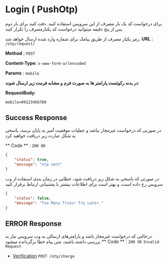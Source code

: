 # Login ( PushOtp)

برای درخواست کد یک بار مصرف از این سرویس استفاده کنید. دقت کنید برای بار دوم پس از  پنج دقیقه  میتوانید درخواست کد یکبارمصرف را  تکرار کنید

رمز یکبار مصرف از طریق پیامک برای شماره وارد شده ارسال خواهد شد.
**URL** : `/otp/request/`

**Method** : `POST`

**Content-Type**: `x-www-form-urlencoded`

**Params** : `mobile`

**در بدنه رکوئست پارامتر ها به صورت فرم و مشابه فرمت زیر ارسال شوند**:

**RequestBody**: 

```
mobile=09123456789
```


## Success Response

در صورتی که درخواست غیرمجاز نباشد و عملیات موفقیت آمیز به پایان برسد، پاسخی به شکل عبارت زیر دریافت خواهید کرد

** Code ** : `200 OK`

```json
{
    "status": true,
    "message": "otp sent"
}
```

در صورتی که پاسخی به شکل زیر دریافت شود، خطایی در زمان بندی استفاده از وب سرویس رخ داده است، و بهتر است برای اطلاعات بیشتر با پشتیبانی ارتباط برقرار کنید

```json
{
    "status": false,
    "message": "Too Many Tries! Try Later."
}
```

## ERROR Response

درحالتی که درخواست غیرمجاز باشد و پارامترهای ارسالی به وب سرویس نیاز به بررسی داشته باشند، متن پیام خطا برگردانده میشود
** Code ** : `200 OK`
`Invalid Request`



* [Verification](chargeOtp.md) `POST /otp/charge`
